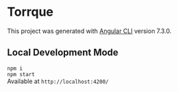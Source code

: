 # Torrque

This project was generated with [Angular CLI](https://github.com/angular/angular-cli) version 7.3.0.

## Local Development Mode

```npm i```  
```npm start```  
Available at  `http://localhost:4200/`  

